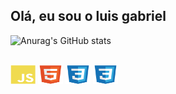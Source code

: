 ## Olá, eu sou o luis gabriel

![Anurag's GitHub stats](https://github-readme-stats.vercel.app/api?username=luisgabriesilva&show_icons=true&theme=dark)

<div style="display: inline_block"><br>
  <img align="center" alt="luisgabriesilva-Js" height="30" width="40" src="https://raw.githubusercontent.com/devicons/devicon/master/icons/javascript/javascript-plain.svg">
  <img align="center" alt="luisgabriesilva-HTML" height="30" width="40" src="https://raw.githubusercontent.com/devicons/devicon/master/icons/html5/html5-original.svg">
  <img align="center" alt="luisgabriesilva-CSS" height="30" width="40" src="https://raw.githubusercontent.com/devicons/devicon/master/icons/css3/css3-original.svg">
  <img align="center" alt="luisgabriesilva-React" height="30" width="40" src="https://raw.githubusercontent.com/devicons/devicon/master/icons/css3/css3-original.svg">
</div>
<!---
<div> 
  <a href="https://instagram.com/rafaballerini" target="_blank"><img src="https://img.shields.io/badge/-Instagram-%23E4405F?style=for-the-badge&logo=instagram&logoColor=white" target="_blank"></a>
  <a href = "mailto:contatorafaballerini@gmail.com"><img src="https://img.shields.io/badge/-Gmail-%23333?style=for-the-badge&logo=gmail&logoColor=white" target="_blank"></a>
</div>
luisgabriesilva/luisgabriesilva is a ✨ special ✨ repository because its `README.md` (this file) appears on your GitHub profile.
You can click the Preview link to take a look at your changes.
--->
